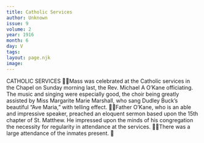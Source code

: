 ```yaml
---
title: Catholic Services
author: Unknown
issue: 9
volume: 2
year: 1916
month: 6
day: V
tags:
layout: page.njk
image:
---
```

CATHOLIC SERVICES Mass was celebrated at the Catholic services in the Chapel on Sunday morning last, the Rev. Michael A O’Kane officiating. The music and singing were especially good, the choir being greatly assisted by Miss Margarite Marie Marshall, who sang Dudley Buck’s beautiful “Ave Maria,” with telling effect. Father O’Kane, who is an able and impressive speaker, preached an eloquent sermon based upon the 15th chapter of St. Matthew. He impressed upon the minds of his congregation the necessity for regularity in attendance at the services. There was a large attendance of the inmates present. 
